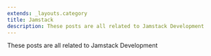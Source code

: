 ```yaml
---
extends: _layouts.category
title: Jamstack
description: These posts are all related to Jamstack Development
---
```


These posts are all related to Jamstack Development
